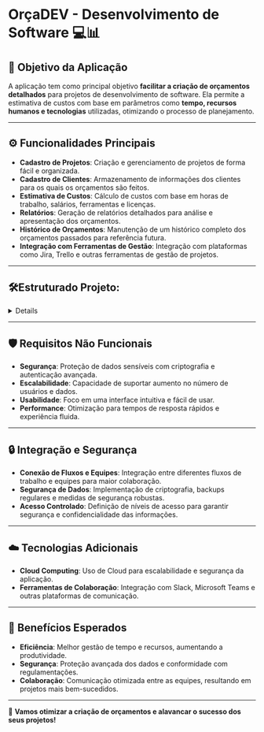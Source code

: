 # OrçaDEV - Desenvolvimento de Software 💻📊

## 📌 Objetivo da Aplicação
A aplicação tem como principal objetivo **facilitar a criação de orçamentos detalhados** para projetos de desenvolvimento de software. Ela permite a estimativa de custos com base em parâmetros como **tempo, recursos humanos e tecnologias** utilizadas, otimizando o processo de planejamento.

---

## ⚙️ Funcionalidades Principais
- **Cadastro de Projetos**: Criação e gerenciamento de projetos de forma fácil e organizada.
- **Cadastro de Clientes**: Armazenamento de informações dos clientes para os quais os orçamentos são feitos.
- **Estimativa de Custos**: Cálculo de custos com base em horas de trabalho, salários, ferramentas e licenças.
- **Relatórios**: Geração de relatórios detalhados para análise e apresentação dos orçamentos.
- **Histórico de Orçamentos**: Manutenção de um histórico completo dos orçamentos passados para referência futura.
- **Integração com Ferramentas de Gestão**: Integração com plataformas como Jira, Trello e outras ferramentas de gestão de projetos.

---

## 🛠️Estruturado Projeto: 
<details>
  
  ```
OrcaDEV/
│
├── backend/
│   ├── src/
│   │   ├── modules/
│   │   │   ├── auth/
│   │   │   ├── projects/
│   │   │   ├── clients/
│   │   │   ├── tasks/
│   │   │   └── reports/
│   │   ├── shared/
│   │   │   ├── dto/
│   │   │   ├── interfaces/
│   │   │   └── utils/
│   │   ├── config/
│   │   └── app.module.ts
│   ├── prisma/
│   │   └── schema.prisma
│   ├── tests/
│   ├── Dockerfile
│   └── package.json
│
├── frontend/
│   ├── src/
│   │   ├── components/
│   │   │   ├── auth/
│   │   │   ├── projects/
│   │   │   ├── clients/
│   │   │   ├── tasks/
│   │   │   └── reports/
│   │   ├── pages/
│   │   ├── services/
│   │   ├── store/
│   │   │   ├── reducers/
│   │   │   └── actions/
│   │   ├── hooks/
│   │   ├── utils/
│   │   └── App.tsx
│   ├── public/
│   ├── Dockerfile
│   └── package.json
│
├── docs/
│   ├── api/
│   ├── architecture/
│   └── user-guide/
│
├── docker-compose.yml
├── kubernetes/
│   ├── deployment.yml
│   └── service.yml
│
└── README.md
  ```

</details>

---

## 🛡️ Requisitos Não Funcionais
- **Segurança**: Proteção de dados sensíveis com criptografia e autenticação avançada.
- **Escalabilidade**: Capacidade de suportar aumento no número de usuários e dados.
- **Usabilidade**: Foco em uma interface intuitiva e fácil de usar.
- **Performance**: Otimização para tempos de resposta rápidos e experiência fluida.

---

## 🔒 Integração e Segurança
- **Conexão de Fluxos e Equipes**: Integração entre diferentes fluxos de trabalho e equipes para maior colaboração.
- **Segurança de Dados**: Implementação de criptografia, backups regulares e medidas de segurança robustas.
- **Acesso Controlado**: Definição de níveis de acesso para garantir segurança e confidencialidade das informações.

---

## ☁️ Tecnologias Adicionais
- **Cloud Computing**: Uso de Cloud para escalabilidade e segurança da aplicação.
- **Ferramentas de Colaboração**: Integração com Slack, Microsoft Teams e outras plataformas de comunicação.

---

## 🎯 Benefícios Esperados
- **Eficiência**: Melhor gestão de tempo e recursos, aumentando a produtividade.
- **Segurança**: Proteção avançada dos dados e conformidade com regulamentações.
- **Colaboração**: Comunicação otimizada entre as equipes, resultando em projetos mais bem-sucedidos.

---

🚀 **Vamos otimizar a criação de orçamentos e alavancar o sucesso dos seus projetos!**
